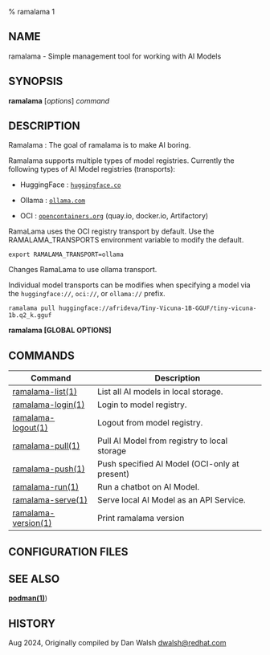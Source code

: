 % ramalama 1

## NAME
ramalama - Simple management tool for working with AI Models

## SYNOPSIS
**ramalama** [*options*] *command*

## DESCRIPTION
Ramalama : The goal of ramalama is to make AI boring.

Ramalama supports multiple types of model registries. Currently the following types of AI Model registries (transports):

* HuggingFace : [`huggingface.co`](https://www.huggingface.co)

* Ollama : [`ollama.com`](https://www.ollama.com)

* OCI : [`opencontainers.org`](https://opencontainers.org)
(quay.io, docker.io, Artifactory)

RamaLama uses the OCI registry transport by default. Use the RAMALAMA_TRANSPORTS environment variable to modify the default.

`export RAMALAMA_TRANSPORT=ollama`

Changes RamaLama to use ollama transport.

Individual model transports can be modifies when specifying a model via the `huggingface://`, `oci://`, or `ollama://` prefix.

`ramalama pull huggingface://afrideva/Tiny-Vicuna-1B-GGUF/tiny-vicuna-1b.q2_k.gguf`

**ramalama [GLOBAL OPTIONS]**

## COMMANDS

| Command                                          | Description                                                                 |
| ------------------------------------------------ | --------------------------------------------------------------------------- |
| [ramalama-list(1)](ramalama-list.1.md)  | List all AI models in local storage.                       |
| [ramalama-login(1)](ramalama-login.1.md)| Login to model registry.                                   |
| [ramalama-logout(1)](ramalama-logout.1.md)| Logout from model registry.                              |
| [ramalama-pull(1)](ramalama-pull.1.md)  | Pull AI Model from registry to local storage                |
| [ramalama-push(1)](ramalama-push.1.md)  | Push specified AI Model (OCI-only at present)               |
| [ramalama-run(1)](ramalama-run.1.md)    | Run a chatbot on AI Model.                                  |
| [ramalama-serve(1)](ramalama-serve.1.md)| Serve local AI Model as an API Service.                     |
| [ramalama-version(1)](ramalama-version.1.md)| Print ramalama version                                  |

## CONFIGURATION FILES


## SEE ALSO
**[podman(1)](https://github.com/containers/podman/blob/main/docs/podman.1.md)**)

## HISTORY
Aug 2024, Originally compiled by Dan Walsh <dwalsh@redhat.com>
